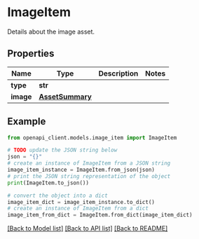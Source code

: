 # ImageItem

Details about the image asset.

## Properties

Name | Type | Description | Notes
------------ | ------------- | ------------- | -------------
**type** | **str** |  | 
**image** | [**AssetSummary**](AssetSummary.md) |  | 

## Example

```python
from openapi_client.models.image_item import ImageItem

# TODO update the JSON string below
json = "{}"
# create an instance of ImageItem from a JSON string
image_item_instance = ImageItem.from_json(json)
# print the JSON string representation of the object
print(ImageItem.to_json())

# convert the object into a dict
image_item_dict = image_item_instance.to_dict()
# create an instance of ImageItem from a dict
image_item_from_dict = ImageItem.from_dict(image_item_dict)
```
[[Back to Model list]](../README.md#documentation-for-models) [[Back to API list]](../README.md#documentation-for-api-endpoints) [[Back to README]](../README.md)


